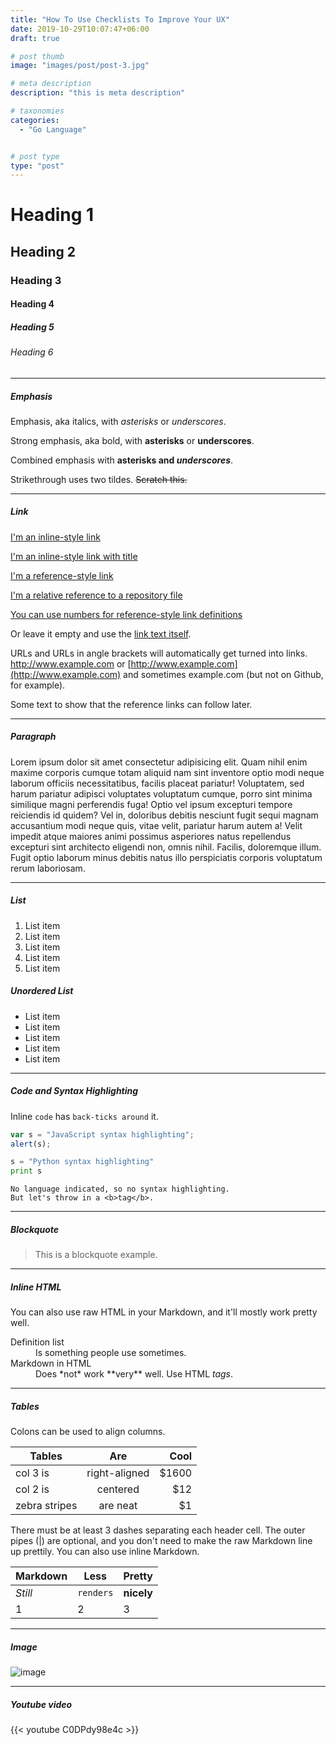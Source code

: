 ```yaml
---
title: "How To Use Checklists To Improve Your UX"
date: 2019-10-29T10:07:47+06:00
draft: true

# post thumb
image: "images/post/post-3.jpg"

# meta description
description: "this is meta description"

# taxonomies
categories: 
  - "Go Language"


# post type
type: "post"
---
```

# Heading 1

## Heading 2

### Heading 3

#### Heading 4

##### Heading 5

###### Heading 6

<hr>

##### Emphasis

Emphasis, aka italics, with *asterisks* or _underscores_.

Strong emphasis, aka bold, with **asterisks** or __underscores__.

Combined emphasis with **asterisks and _underscores_**.

Strikethrough uses two tildes. ~~Scratch this.~~

<hr>

##### Link

[I&#39;m an inline-style link](https://www.google.com)

[I&#39;m an inline-style link with title](https://www.google.com "Google's Homepage")

[I'm a reference-style link][Arbitrary case-insensitive reference text]

[I&#39;m a relative reference to a repository file](../blob/master/LICENSE)

[You can use numbers for reference-style link definitions][1]

Or leave it empty and use the [link text itself][link text itself].

URLs and URLs in angle brackets will automatically get turned into links.
http://www.example.com or [http://www.example.com](http://www.example.com) and sometimes
example.com (but not on Github, for example).

Some text to show that the reference links can follow later.

<hr>

##### Paragraph

Lorem ipsum dolor sit amet consectetur adipisicing elit. Quam nihil enim maxime corporis cumque totam aliquid nam sint inventore optio modi neque laborum officiis necessitatibus, facilis placeat pariatur! Voluptatem, sed harum pariatur adipisci voluptates voluptatum cumque, porro sint minima similique magni perferendis fuga! Optio vel ipsum excepturi tempore reiciendis id quidem? Vel in, doloribus debitis nesciunt fugit sequi magnam accusantium modi neque quis, vitae velit, pariatur harum autem a! Velit impedit atque maiores animi possimus asperiores natus repellendus excepturi sint architecto eligendi non, omnis nihil. Facilis, doloremque illum. Fugit optio laborum minus debitis natus illo perspiciatis corporis voluptatum rerum laboriosam.

<hr>

##### List

1. List item
2. List item
3. List item
4. List item
5. List item

##### Unordered List

* List item
* List item
* List item
* List item
* List item

<hr>

##### Code and Syntax Highlighting

Inline `code` has `back-ticks around` it.

```javascript
var s = "JavaScript syntax highlighting";
alert(s);
```

```python
s = "Python syntax highlighting"
print s
```

```
No language indicated, so no syntax highlighting. 
But let's throw in a <b>tag</b>.
```

<hr>

##### Blockquote

> This is a blockquote example.

<hr>

##### Inline HTML

You can also use raw HTML in your Markdown, and it'll mostly work pretty well.

<dl>
  <dt>Definition list</dt>
  <dd>Is something people use sometimes.</dd>

<dt>Markdown in HTML</dt>
  <dd>Does *not* work **very** well. Use HTML <em>tags</em>.</dd>
</dl>

<hr>

##### Tables

Colons can be used to align columns.

| Tables        |      Are      |  Cool |
| ------------- | :-----------: | ----: |
| col 3 is      | right-aligned | $1600 |
| col 2 is      |   centered   |   $12 |
| zebra stripes |   are neat   |    $1 |

There must be at least 3 dashes separating each header cell.
The outer pipes (|) are optional, and you don't need to make the
raw Markdown line up prettily. You can also use inline Markdown.

| Markdown  | Less        | Pretty           |
| --------- | ----------- | ---------------- |
| *Still* | `renders` | **nicely** |
| 1         | 2           | 3                |

<hr>

##### Image

![image](../../images/post/post-1.jpg)

<hr>

##### Youtube video

{{< youtube C0DPdy98e4c >}}

[arbitrary case-insensitive reference text]: https://www.mozilla.org
[1]: http://slashdot.org
[link text itself]: http://www.reddit.com

